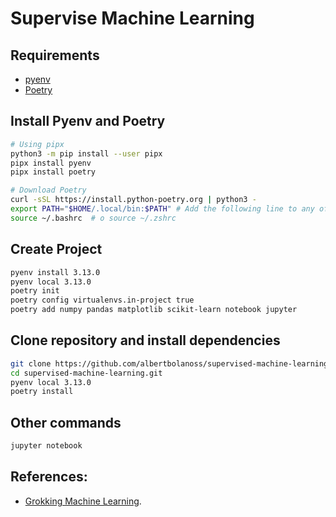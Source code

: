 # Supervise Machine Learning

## Requirements

- [pyenv](https://pypi.org/project/pyenv/)
- [Poetry](https://python-poetry.org/docs/)

## Install Pyenv and Poetry
```sh
# Using pipx
python3 -m pip install --user pipx
pipx install pyenv
pipx install poetry

# Download Poetry
curl -sSL https://install.python-poetry.org | python3 -
export PATH="$HOME/.local/bin:$PATH" # Add the following line to any of these files ~/.bashrc, ~/.zshrc o ~/.bash_profile
source ~/.bashrc  # o source ~/.zshrc
```

## Create Project
```sh
pyenv install 3.13.0                                                    # Install the required python version
pyenv local 3.13.0                                                      # Select this python versio to use in local mode
poetry init                                                             # Create the toml file, init the project
poetry config virtualenvs.in-project true                               # Create the virtual environment in `.venv/`
poetry add numpy pandas matplotlib scikit-learn notebook jupyter        # Add initial dependencies
```

## Clone repository and install dependencies
```sh
git clone https://github.com/albertbolanoss/supervised-machine-learning.git
cd supervised-machine-learning.git
pyenv local 3.13.0
poetry install
```

## Other commands
```sh
jupyter notebook                                                        # Run Jupiter notebook server
```


## References:

- [Grokking Machine Learning](https://learning.oreilly.com/library/view/grokking-machine-learning/).
